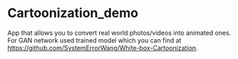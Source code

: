 # Cartoonization_demo
App that allows you to convert real world photos/videos into animated ones. For GAN network used trained model which you can find at https://github.com/SystemErrorWang/White-box-Cartoonization.
